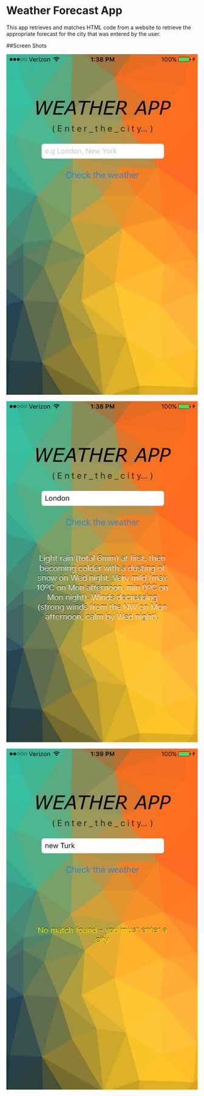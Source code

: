# Weather Forecast App

This app retrieves and matches HTML code from a website to retrieve the appropriate forecast for the city that was entered by the user.

##Screen Shots

![alt text](https://github.com/mavnyin88/weatherapp/blob/master/imgs/IMG_1162.jpg "App Screen One")

![alt text](https://github.com/mavnyin88/weatherapp/blob/master/imgs/IMG_1163.jpg "App Screen Two")

![alt text](https://github.com/mavnyin88/weatherapp/blob/master/imgs/IMG_1164.jpg "App Screen Three")


